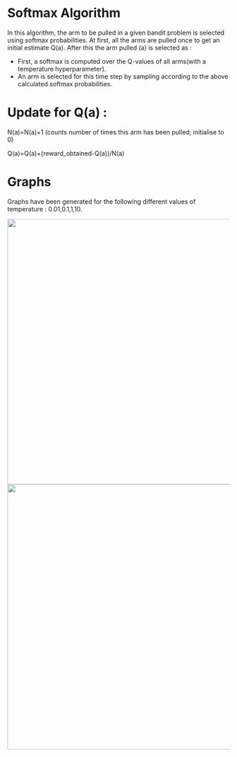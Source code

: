 # Softmax Algorithm

In this algorithm, the arm to be pulled in a given bandit problem is selected using softmax probabilities. 
At first, all the arms are pulled once to get an initial estimate Q(a). After this the arm pulled (a) is selected as : 

* First, a softmax is computed over the Q-values of all arms(with a temperature hyperparameter).
* An arm is selected for this time step by sampling according to the above calculated softmax probabilities.

# Update for Q(a) : 

N(a)=N(a)+1 (counts number of times this arm has been pulled; initialise to 0)

Q(a)=Q(a)+(reward_obtained-Q(a))/N(a)

# Graphs

Graphs have been generated for the following different values of temperature : 0.01,0.1,1,10.

<img src="https://github.com/SahanaRamnath/MultiArmedBandit_RL/blob/master/Softmax_Method/sfx_opt.png" width=600>

<img src="https://github.com/SahanaRamnath/MultiArmedBandit_RL/blob/master/Softmax_Method/sfx_opt.png" width=600>
